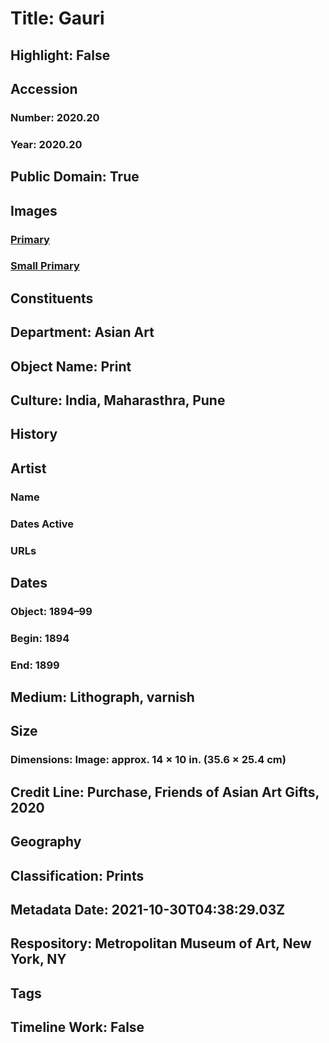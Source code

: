 # Title: Gauri
## Highlight: False
## Accession
### Number: 2020.20
### Year: 2020.20
## Public Domain: True
## Images
### [Primary](https://images.metmuseum.org/CRDImages/as/original/DP-22725-001.jpg)
### [Small Primary](https://images.metmuseum.org/CRDImages/as/web-large/DP-22725-001.jpg)
## Constituents
## Department: Asian Art
## Object Name: Print
## Culture: India, Maharasthra, Pune
## History
## Artist
### Name
### Dates Active
### URLs
## Dates
### Object: 1894–99
### Begin: 1894
### End: 1899
## Medium: Lithograph, varnish
## Size
### Dimensions: Image: approx. 14 × 10 in. (35.6 × 25.4 cm)
## Credit Line: Purchase, Friends of Asian Art Gifts, 2020
## Geography
## Classification: Prints
## Metadata Date: 2021-10-30T04:38:29.03Z
## Respository: Metropolitan Museum of Art, New York, NY
## Tags
## Timeline Work: False